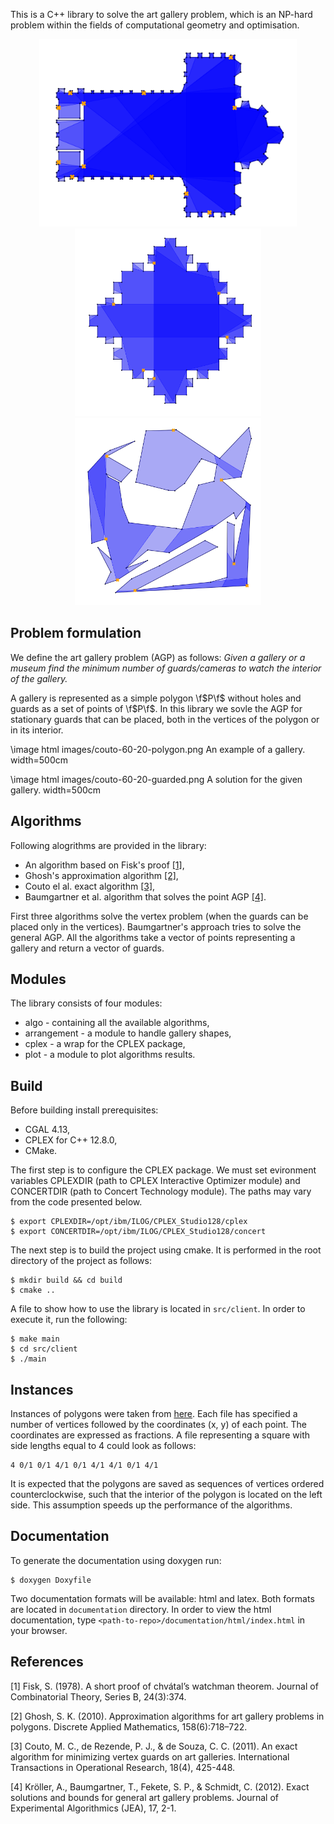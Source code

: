 This is a C++ library to solve the art gallery problem, which is an NP-hard problem within the fields of
computational geometry and optimisation.

<p align="center">
<img src="images/couto-stsernin.png" height="300" hspace="20"/> <img src="/images/couto-vonkoch-100-1.png" height="300" hspace="20"/> <img src="/images/couto-rand-60-14.png" height="300" hspace="20"/>
</p>



## Problem formulation

We define the art gallery problem (AGP) as follows: _Given a gallery or a museum find the minimum number of guards/cameras to watch the interior of the gallery._

A gallery is represented as a simple polygon \f$P\f$ without holes and guards as a set of points of \f$P\f$. In this library we sovle the AGP for stationary guards that can be placed, both in the vertices of the polygon or in its interior. 

\image html images/couto-60-20-polygon.png An example of a gallery. width=500cm

\image html images/couto-60-20-guarded.png A solution for the given gallery. width=500cm

## Algorithms

Following alogrithms are provided in the library:

 - An algorithm based on Fisk's proof [[1]](#1),
 - Ghosh's approximation algorithm [[2]](#2),
 - Couto el al. exact algorithm [[3]](#3),
 - Baumgartner et al. algorithm that solves the point AGP [[4]](#4).

First three algorithms solve the vertex problem (when the guards can be placed only in the vertices). Baumgartner's approach tries to solve the general AGP. All the algorithms take a vector of points representing a gallery and return a vector of guards.

## Modules

The library consists of four modules:

- algo - containing all the available algorithms,
- arrangement - a module to handle gallery shapes,
- cplex - a wrap for the CPLEX package,
- plot - a module to plot algorithms results.


## Build

Before building install prerequisites:
- CGAL 4.13,
- CPLEX for C++ 12.8.0,
- CMake.

The first step is to configure the CPLEX package. We must set evironment variables CPLEXDIR
(path to CPLEX Interactive Optimizer module) and CONCERTDIR (path to Concert Technology module). The paths may vary from
the code presented below.
```console
$ export CPLEXDIR=/opt/ibm/ILOG/CPLEX_Studio128/cplex
$ export CONCERTDIR=/opt/ibm/ILOG/CPLEX_Studio128/concert
```

The next step is to build the project using cmake. It is performed in the root directory of the project as follows:
```console
$ mkdir build && cd build
$ cmake ..
```

A file to show how to use the library is located in `src/client`. In order to execute it, run the following:
```console
$ make main
$ cd src/client
$ ./main
```

## Instances

Instances of polygons were taken from [here](www.ic.unicamp.br/∼cid/Problem-instances/Art-Gallery). Each file has specified
a number of vertices followed by the coordinates (x, y) of each point. The coordinates are
expressed as fractions. A file representing a square with side lengths equal to 4 could look as follows:
```
4 0/1 0/1 4/1 0/1 4/1 4/1 0/1 4/1
```
It is expected that the polygons are saved as sequences of vertices ordered counterclockwise, such that the interior of the
polygon is located on the left side. This assumption speeds up the performance of the algorithms.

## Documentation

To generate the documentation using doxygen run:
```console
$ doxygen Doxyfile 
```
Two documentation formats will be available: html and latex. Both formats are located in `documentation` directory. In order to view the html documentation, type `<path-to-repo>/documentation/html/index.html` in your browser.

## References
<a id="1">[1]</a>
Fisk, S. (1978). A short proof of chvátal’s watchman theorem. Journal of Combinatorial Theory, Series B, 24(3):374.

<a id="1">[2]</a>
Ghosh, S. K. (2010). Approximation algorithms for art gallery problems in polygons. Discrete Applied Mathematics, 158(6):718–722.

<a id="1">[3]</a>
Couto, M. C., de Rezende, P. J., & de Souza, C. C. (2011). An exact algorithm for minimizing vertex guards on art galleries. International Transactions in Operational Research, 18(4), 425-448.

<a id="1">[4]</a>
Kröller, A., Baumgartner, T., Fekete, S. P., & Schmidt, C. (2012). Exact solutions and bounds for general art gallery problems. Journal of Experimental Algorithmics (JEA), 17, 2-1.